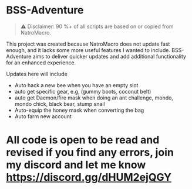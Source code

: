 # BSS-Adventure

> ⚠️ Disclaimer: 90 %+ of all scripts are based on or copied from NatroMacro.

This project was created because NatroMacro does not update fast enough, and it lacks some more useful features I wanted to include. BSS-Adventure aims to deliver quicker updates and add additional functionality for an enhanced experience.

Updates here will include
- Auto hack a new bee when you have an empty slot
- auto get specific gear, e.g, (gummy boots, coconut belt)
- auto get Daemon/fire mask when doing an ant challenge, mondo, mondo chick, black bear, stump snail
- Auto-equip the honey mask when converting the bag
- Auto farm new account 

# All code is open to be read and revised if you find any errors, join my discord and let me know https://discord.gg/dHUM2ejQGY
